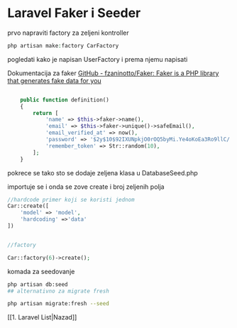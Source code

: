 # Laravel Faker i Seeder

prvo napraviti factory za zeljeni kontroller

```php
php artisan make:factory CarFactory
```

pogledati kako je napisan UserFactory i prema njemu napisati

Dokumentacija za faker [GitHub - fzaninotto/Faker: Faker is a PHP library that generates fake data for you](https://github.com/fzaninotto/Faker#basic-usage)

```php

    public function definition()
    {
        return [
            'name' => $this->faker->name(),
            'email' => $this->faker->unique()->safeEmail(),
            'email_verified_at' => now(),
            'password' => '$2y$10$92IXUNpkjO0rOQ5byMi.Ye4oKoEa3Ro9llC/.og/at2.uheWG/igi', // password
            'remember_token' => Str::random(10),
        ];
    }
```

pokrece se tako sto se dodaje zeljena klasa u DatabaseSeed.php 

importuje se i onda se zove create i broj zeljenih polja

```php
//hardcode primer koji se koristi jednom
Car::create([
    'model' => 'model',
    'hardcoding' =>'data'
])


//factory

Car::factory(6)->create();
```

komada za seedovanje

```bash
php artisan db:seed
## alternativno za migrate fresh

php artisan migrate:fresh --seed
```

[[1. Laravel List|Nazad]]
